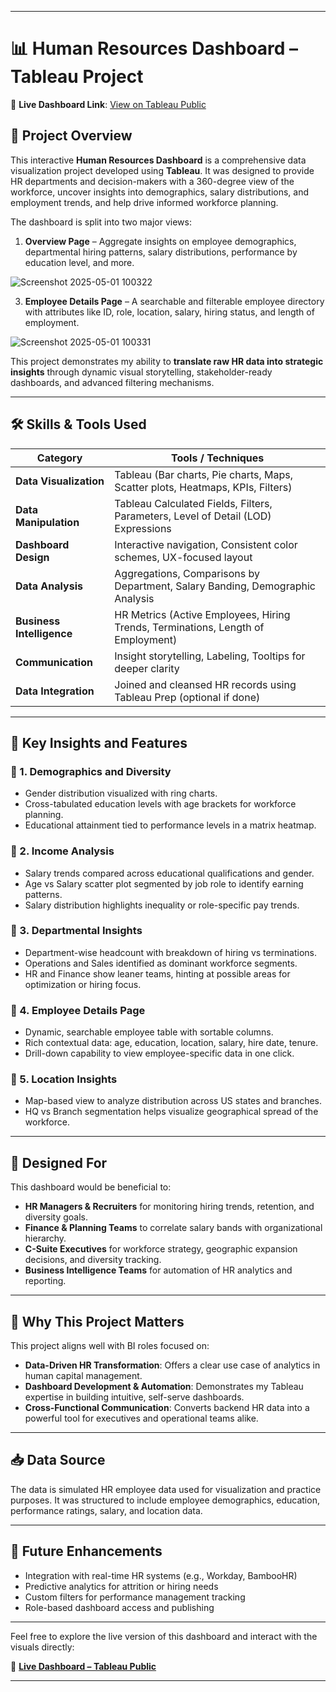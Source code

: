 
---

# 📊 Human Resources Dashboard – Tableau Project

🔗 **Live Dashboard Link**: [View on Tableau Public](https://public.tableau.com/views/HRDashboard_17456854874820/HRDetails?:language=en-US&publish=yes&:sid=&:redirect=auth&:display_count=n&:origin=viz_share_link)

## 🧩 Project Overview

This interactive **Human Resources Dashboard** is a comprehensive data visualization project developed using **Tableau**. It was designed to provide HR departments and decision-makers with a 360-degree view of the workforce, uncover insights into demographics, salary distributions, and employment trends, and help drive informed workforce planning.

The dashboard is split into two major views:

1. **Overview Page** – Aggregate insights on employee demographics, departmental hiring patterns, salary distributions, performance by education level, and more.

![Screenshot 2025-05-01 100322](https://github.com/user-attachments/assets/632aa987-b6f3-47d3-8e65-6c4b4c84d0e5)
   
3. **Employee Details Page** – A searchable and filterable employee directory with attributes like ID, role, location, salary, hiring status, and length of employment.

![Screenshot 2025-05-01 100331](https://github.com/user-attachments/assets/6b8b1693-9fe5-4233-a626-c90c8e5a9b96)

This project demonstrates my ability to **translate raw HR data into strategic insights** through dynamic visual storytelling, stakeholder-ready dashboards, and advanced filtering mechanisms.

---

## 🛠 Skills & Tools Used

| Category            | Tools / Techniques                                   |
|---------------------|------------------------------------------------------|
| **Data Visualization** | Tableau (Bar charts, Pie charts, Maps, Scatter plots, Heatmaps, KPIs, Filters) |
| **Data Manipulation** | Tableau Calculated Fields, Filters, Parameters, Level of Detail (LOD) Expressions |
| **Dashboard Design** | Interactive navigation, Consistent color schemes, UX-focused layout |
| **Data Analysis**     | Aggregations, Comparisons by Department, Salary Banding, Demographic Analysis |
| **Business Intelligence** | HR Metrics (Active Employees, Hiring Trends, Terminations, Length of Employment) |
| **Communication**    | Insight storytelling, Labeling, Tooltips for deeper clarity |
| **Data Integration** | Joined and cleansed HR records using Tableau Prep (optional if done) |

---

## 🎯 Key Insights and Features

### 🔹 1. **Demographics and Diversity**
- Gender distribution visualized with ring charts.
- Cross-tabulated education levels with age brackets for workforce planning.
- Educational attainment tied to performance levels in a matrix heatmap.

### 🔹 2. **Income Analysis**
- Salary trends compared across educational qualifications and gender.
- Age vs Salary scatter plot segmented by job role to identify earning patterns.
- Salary distribution highlights inequality or role-specific pay trends.

### 🔹 3. **Departmental Insights**
- Department-wise headcount with breakdown of hiring vs terminations.
- Operations and Sales identified as dominant workforce segments.
- HR and Finance show leaner teams, hinting at possible areas for optimization or hiring focus.

### 🔹 4. **Employee Details Page**
- Dynamic, searchable employee table with sortable columns.
- Rich contextual data: age, education, location, salary, hire date, tenure.
- Drill-down capability to view employee-specific data in one click.

### 🔹 5. **Location Insights**
- Map-based view to analyze distribution across US states and branches.
- HQ vs Branch segmentation helps visualize geographical spread of the workforce.

---

## 👥 Designed For

This dashboard would be beneficial to:

- **HR Managers & Recruiters** for monitoring hiring trends, retention, and diversity goals.
- **Finance & Planning Teams** to correlate salary bands with organizational hierarchy.
- **C-Suite Executives** for workforce strategy, geographic expansion decisions, and diversity tracking.
- **Business Intelligence Teams** for automation of HR analytics and reporting.

---

## 📌 Why This Project Matters

This project aligns well with BI roles focused on:

- **Data-Driven HR Transformation**: Offers a clear use case of analytics in human capital management.
- **Dashboard Development & Automation**: Demonstrates my Tableau expertise in building intuitive, self-serve dashboards.
- **Cross-Functional Communication**: Converts backend HR data into a powerful tool for executives and operational teams alike.

---

## 📥 Data Source

The data is simulated HR employee data used for visualization and practice purposes. It was structured to include employee demographics, education, performance ratings, salary, and location data.

---

## 🚀 Future Enhancements

- Integration with real-time HR systems (e.g., Workday, BambooHR)
- Predictive analytics for attrition or hiring needs
- Custom filters for performance management tracking
- Role-based dashboard access and publishing

---

Feel free to explore the live version of this dashboard and interact with the visuals directly:

🔗 **[Live Dashboard – Tableau Public](https://public.tableau.com/views/HRDashboard_17456854874820/HRDetails?:language=en-US&publish=yes&:sid=&:redirect=auth&:display_count=n&:origin=viz_share_link)**

---


